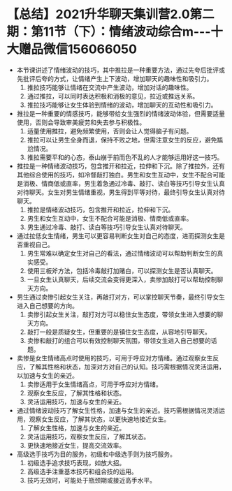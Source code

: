 # 【总结】2021升华聊天集训营2.0第二期：第11节（下）：情绪波动综合m---十大赠品微信156066050

-   本节课讲述了情绪波动的技巧，其中推拉是一种重要方法，通过先夸后批评或先批评后夸的方式，让情绪产生上下波动，增加聊天的趣味性和吸引力。
    1.  推拉技巧能够让情绪在交流中产生波动，增加对话的趣味性。
    2.  通过推拉，可以同时表达积极和消极的意见，拉近或推远关系。
    3.  推拉技巧能够让女生体验到情绪的波动，增加聊天的互动性和吸引力。
-   推拉是一种重要的情感技巧，能够带给女生强烈的情绪波动体验，但需要适量使用，否则会导致审美疲劳和失去参与积极性。
    1.  适量使用推拉，避免频繁使用，否则会让人觉得脑子有问题。
    2.  推拉可以让男生全身而退，保持不败之地，但需注意女生的反应，避免尴尬情况。
    3.  推拉需要平和的心态，泰山崩于前而色不乱的人才能够运用好这一技巧。
-   推拉是一种情绪波动技巧，包含推开和拉近，拉伸和下沉。除了推拉外，还有其他综合使用的技巧，如冷督敲打独白。男生和女生互动中，女生不配合可能是消极、情商低或直率，男生着急通过冷毒、敲打、读白等技巧引导女生认真对待聊天。女生对男生情绪重视，男生得到平等对待，最终引导女生认真对待聊天。  
    1.  推拉是情绪波动技巧，包含推开和拉近，拉伸和下沉。
    2.  男生和女生互动中，女生不配合可能是消极、情商低或直率。
    3.  男生通过冷毒、敲打、读白等技巧引导女生认真对待聊天。
-   通过拉低女生情绪，男生可以更容易判断女生对自己的态度，进而探测女生是否重视自己。
    1.  男生常难以确定女生对自己的看法，通过情绪波动可以帮助判断女生的真实感受。
    2.  使用三板斧方法，包括冷毒敲打加赌白，可以探测女生是否认真聊天。
    3.  一旦女生认真聊天，后续交流会变得更深入，卖惨加敲打可以帮助控制聊天方向。
-   男生通过卖惨引起女生关注，再敲打对方，可以掌控聊天节奏，最终引导女生进入自己想要的方向。
    1.  卖惨引起女生关注，敲打对方可以稳住女生态度，带领女生进入想要的聊天方向。
    2.  敲打一般是质疑女生，但重要的是镇住女生态度，从容地引导聊天。
    3.  卖惨和敲打的组合可以有效控制聊天氛围，带领女生进入自己想要的话题。
-   卖惨是女生情绪高点时使用的技巧，可用于呼应对方情绪。通过观察女生反应，了解其性格和状态，加深对方对自己的认知。技巧需根据情况灵活运用，以加速与女生的亲近。
    1.  卖惨适用于女生情绪高点，可用于呼应对方情绪。
    2.  观察女生反应，了解其性格和状态。
    3.  灵活运用技巧，加速与女生的亲近。
-   通过情绪波动技巧了解女生性格，加速与女生的亲近。技巧需根据情况灵活运用，观察女生反应，了解其状态，以更快速地接近女生。
    1.  了解女生性格，加速与女生的亲近。
    2.  灵活运用技巧，观察女生反应，了解其状态。
    3.  更快速地接近女生，提高交流效率。
-   高级选手技巧为目的服务，初级和中级选手则为技巧服务。
    1.  初级选手追求技巧表现，如放大招。
    2.  高级选手注重基本技巧和组合技的运用。
    3.  技巧无效时，可能处于瓶颈期或接近高手水平。